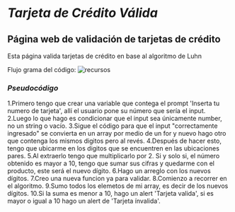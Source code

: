 # ***Tarjeta de Crédito Válida***
## **Página web de validación de tarjetas de crédito**

Esta página valida tarjetas de crédito en base al algoritmo de Luhn

Flujo grama del código: ![recursos](https://fotos.subefotos.com/dc0be22265447ab1a66f2968bdb99a4fo.png)



### *Pseudocódigo*
1.Primero tengo que crear una variable que contega el prompt 'Inserta tu numero de tarjeta', allí el usuario pone su número que sería el input.
2.Luego lo que hago es condicionar que el input sea únicamente number, no un string o vacío.
3.Sigue el código para que el input "correctamente ingresado" se convierta en un array por medio de un for y nuevo hago otro que contenga los mismos digitos pero al revés.
4.Después de hacer esto, tengo que ubicarme en los digitos que se encuentren en las ubicaciones pares.
5.Al extraerlo tengo que multiplicarlo por 2. Si y solo si, el número obtenido es mayor a 10, tengo que sumar sus cifras y quedarme con el producto, este será el nuevo dígito.
6.Hago un arreglo con los nuevos dígitos.
7.Creo una nueva funcion ya para validar.
8.Comienzo a recorrer en el algoritmo.
9.Sumo todos los elemetos de mi array, es decir de los nuevos dígitos.
10.Si la suma es menor a 10, hago un alert 'Tarjeta valida', si es mayor o igual a 10 hago un alert de 'Tarjeta ínvalida'.
